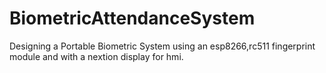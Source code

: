 # BiometricAttendanceSystem
Designing a Portable Biometric System using an esp8266,rc511 fingerprint module and with a nextion display for hmi.
